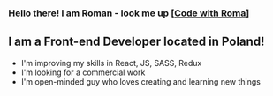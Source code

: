 ### Hello there! I am Roman - look me up [[Code with Roma](https://codewithroman.netlify.app/)]

## I am a Front-end Developer located in Poland!
- I'm improving my skills in React, JS, SASS, Redux
- I'm looking for a commercial work
- I'm open-minded guy who loves creating and learning new things
